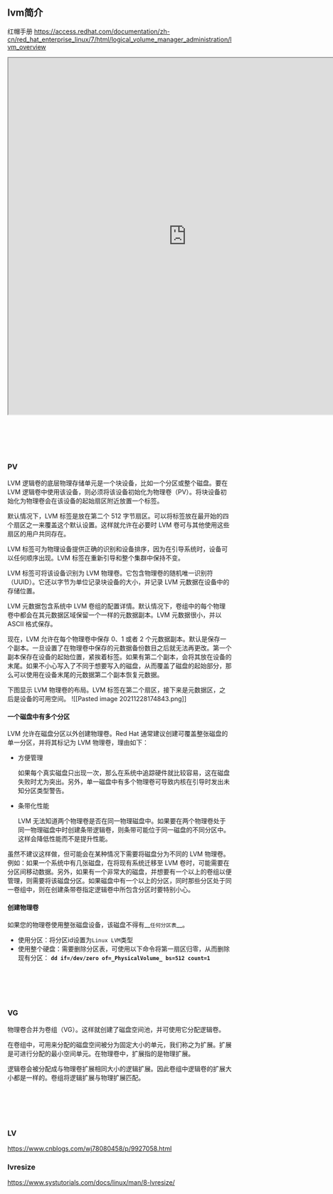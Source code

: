 ## lvm简介
红帽手册
https://access.redhat.com/documentation/zh-cn/red_hat_enterprise_linux/7/html/logical_volume_manager_administration/lvm_overview
<iframe 
 height=800
 width=800  
src="https://access.redhat.com/documentation/zh-cn/red_hat_enterprise_linux/7/html/logical_volume_manager_administration/lvm_overview"　
>
</iframe>



<br></br>
<br></br>
### PV
LVM 逻辑卷的底层物理存储单元是一个块设备，比如一个分区或整个磁盘。要在 LVM 逻辑卷中使用该设备，则必须将该设备初始化为物理卷（PV）。将块设备初始化为物理卷会在该设备的起始扇区附近放置一个标签。

默认情况下，LVM 标签是放在第二个 512 字节扇区。可以将标签放在最开始的四个扇区之一来覆盖这个默认设置。这样就允许在必要时 LVM 卷可与其他使用这些扇区的用户共同存在。

LVM 标签可为物理设备提供正确的识别和设备排序，因为在引导系统时，设备可以任何顺序出现。LVM 标签在重新引导和整个集群中保持不变。

LVM 标签可将该设备识别为 LVM 物理卷。它包含物理卷的随机唯一识别符（UUID）。它还以字节为单位记录块设备的大小，并记录 LVM 元数据在设备中的存储位置。

LVM 元数据包含系统中 LVM 卷组的配置详情。默认情况下，卷组中的每个物理卷中都会在其元数据区域保留一个一样的元数据副本。LVM 元数据很小，并以 ASCII 格式保存。

现在，LVM 允许在每个物理卷中保存 0、1 或者 2 个元数据副本。默认是保存一个副本。一旦设置了在物理卷中保存的元数据备份数目之后就无法再更改。第一个副本保存在设备的起始位置，紧挨着标签。如果有第二个副本，会将其放在设备的末尾。如果不小心写入了不同于想要写入的磁盘，从而覆盖了磁盘的起始部分，那么可以使用在设备末尾的元数据第二个副本恢复元数据。

下图显示 LVM 物理卷的布局。LVM 标签在第二个扇区，接下来是元数据区，之后是设备的可用空间。
![[Pasted image 20211228174843.png]]

####  一个磁盘中有多个分区

LVM 允许在磁盘分区以外创建物理卷。Red Hat 通常建议创建可覆盖整张磁盘的单一分区，并将其标记为 LVM 物理卷，理由如下：

-   方便管理
    
    如果每个真实磁盘只出现一次，那么在系统中追踪硬件就比较容易，这在磁盘失败时尤为突出。另外，单一磁盘中有多个物理卷可导致内核在引导时发出未知分区类型警告。
    
-   条带化性能
    
    LVM 无法知道两个物理卷是否在同一物理磁盘中。如果要在两个物理卷处于同一物理磁盘中时创建条带逻辑卷，则条带可能位于同一磁盘的不同分区中。这样会降低性能而不是提升性能。
    

虽然不建议这样做，但可能会在某种情况下需要将磁盘分为不同的 LVM 物理卷。例如：如果一个系统中有几张磁盘，在将现有系统迁移至 LVM 卷时，可能需要在分区间移动数据。另外，如果有一个非常大的磁盘，并想要有一个以上的卷组以便管理，则需要将该磁盘分区。如果磁盘中有一个以上的分区，同时那些分区处于同一卷组中，则在创建条带卷指定逻辑卷中所包含分区时要特别小心。

####  创建物理卷
如果您的物理卷使用整张磁盘设备，该磁盘不得有__`任何分区表`__。
- 使用分区：将分区id设置为`Linux LVM`类型
- 使用整个硬盘：需要删除分区表，可使用以下命令将第一扇区归零，从而删除现有分区：
**`dd if=/dev/zero of=_PhysicalVolume_ bs=512 count=1`**


<br></br>
<br></br>
### VG
物理卷合并为卷组（VG）。这样就创建了磁盘空间池，并可使用它分配逻辑卷。

在卷组中，可用来分配的磁盘空间被分为固定大小的单元，我们称之为扩展。扩展是可进行分配的最小空间单元。在物理卷中，扩展指的是物理扩展。

逻辑卷会被分配成与物理卷扩展相同大小的逻辑扩展。因此卷组中逻辑卷的扩展大小都是一样的。卷组将逻辑扩展与物理扩展匹配。




<br></br>
<br></br>
### LV















https://www.cnblogs.com/wj78080458/p/9927058.html








### lvresize
https://www.systutorials.com/docs/linux/man/8-lvresize/
